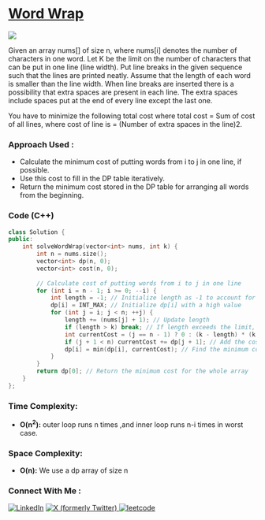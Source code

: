# [Word Wrap](https://www.geeksforgeeks.org/problems/word-wrap1646/1)

![](https://badgen.net/badge/Level/Hard/red)

Given an array nums[] of size n, where nums[i] denotes the number of characters in one word. Let K be the limit on the number of characters that can be put in one line (line width). Put line breaks in the given sequence such that the lines are printed neatly.
Assume that the length of each word is smaller than the line width. When line breaks are inserted there is a possibility that extra spaces are present in each line. The extra spaces include spaces put at the end of every line except the last one. 

You have to minimize the following total cost where total cost = Sum of cost of all lines, where cost of line is = (Number of extra spaces in the line)2.

### Approach Used :

-   Calculate the minimum cost of putting words from i to j in one line, if possible.
-   Use this cost to fill in the DP table iteratively.
-   Return the minimum cost stored in the DP table for arranging all words from the beginning.

### Code (C++)

```cpp
class Solution {
public:
    int solveWordWrap(vector<int> nums, int k) { 
        int n = nums.size();
        vector<int> dp(n, 0);
        vector<int> cost(n, 0);
        
        // Calculate cost of putting words from i to j in one line
        for (int i = n - 1; i >= 0; --i) {
            int length = -1; // Initialize length as -1 to account for the space before the first word
            dp[i] = INT_MAX; // Initialize dp[i] with a high value
            for (int j = i; j < n; ++j) {
                length += (nums[j] + 1); // Update length
                if (length > k) break; // If length exceeds the limit, break
                int currentCost = (j == n - 1) ? 0 : (k - length) * (k - length); // Cost for the current line
                if (j + 1 < n) currentCost += dp[j + 1]; // Add the cost of the rest
                dp[i] = min(dp[i], currentCost); // Find the minimum cost
            }
        }
        return dp[0]; // Return the minimum cost for the whole array
    }
};

```

### Time Complexity:
- **O(n<sup>2</sup>):** outer loop runs n times ,and inner loop runs n-i times in worst case.

### Space Complexity:
- **O(n):** We use a dp array of size n 


### Connect With Me : 

<a href="https://www.linkedin.com/in/shivam-ray-b4306524a/" target="_blank"><img src="https://img.shields.io/badge/LinkedIn-0077B5?style=for-the-badge&logo=linkedin&logoColor=white" alt="LinkedIn"></a>
<a href="https://x.com/rai_shivam11/" target="_blank"><img src="https://img.shields.io/badge/Twitter-1DA1F2?style=for-the-badge&logo=twitter&logoColor=white" alt="X (formerly Twitter)">
</a>
<a href="https://leetcode.com/u/shrunited0702/" target="_blank"><img src="https://img.shields.io/badge/LeetCode-000000?style=for-the-badge&logo=LeetCode&logoColor=#d16c06" alt="leetcode">
</a>